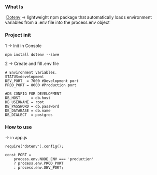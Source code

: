### What Is 
 [Dotenv](https://www.freecodecamp.org/news/how-to-use-node-environment-variables-with-a-dotenv-file-for-node-js-and-npm/#:~:text=DotEnv%20is%20a%20lightweight%20npm,this%3A%20require('dotenv').) -> lightweight npm package that automatically loads environment variables from a .env file into the process.env object

### Project init
1 -> Init in Console
```
npm install dotenv --save

```

2 -> Create and fill .env file
```
# Environment variables.
STATUS=development 
DEV_PORT  = 7000 #Development port 
PROD_PORT = 8000 #Production port 

#DB CONFIG FOR DEVELOPMENT
DB_HOST     = db.host 
DB_USERNAME = root 
DB_PASSWORD = db.password 
DB_DATABASE = db.name 
DB_DIALECT  = postgres
```

### How to use
-> in app.js
```
require('dotenv').config();

const PORT =
	process.env.NODE_ENV === 'production'
	? process.env.PROD_PORT
	: process.env.DEV_PORT;
```